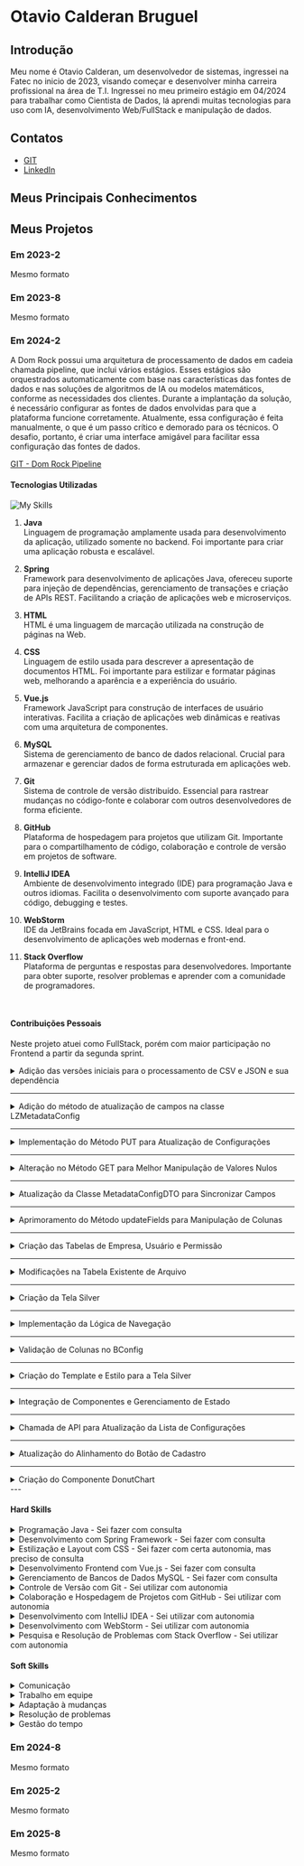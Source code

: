 # Otavio Calderan Bruguel

## Introdução

Meu nome é Otavio Calderan, um desenvolvedor de sistemas, ingressei na Fatec no inicio de 2023, visando começar e
desenvolver minha carreira profissional na área de T.I. Ingressei no meu primeiro estágio em 04/2024 para trabalhar como
Cientista de Dados, lá aprendi muitas tecnologias para uso com IA, desenvolvimento Web/FullStack e manipulação de dados.

## Contatos

- [GIT](https://github.com/Otavio-CB)
- [LinkedIn](https://www.linkedin.com/in/otavio-calderan/)

## Meus Principais Conhecimentos

<!-- Apresente seus principais conhecimentos. Foque nos conhecimentos que possui maior domínio e que deseja desenvolver
durante sua carreira. -->

## Meus Projetos

### Em 2023-2

Mesmo formato

### Em 2023-8

Mesmo formato

### Em 2024-2

<!-- Fale sobre o projeto desenvolvido. Apresente a empresa parceira, o problema e a solução entregue pela equipe (mínimo de
um parágrafo por item). Recomenda-se o uso de figuras (ou até mesmo vídeos) para ilustrar os principais projetos. -->

A Dom Rock possui uma arquitetura de processamento de dados em cadeia chamada pipeline, que inclui vários estágios.
Esses estágios são orquestrados automaticamente com base nas características das fontes de dados e nas soluções de
algoritmos de IA ou modelos matemáticos, conforme as necessidades dos clientes. Durante a implantação da solução, é
necessário configurar as fontes de dados envolvidas para que a plataforma funcione corretamente. Atualmente, essa
configuração é feita manualmente, o que é um passo crítico e demorado para os técnicos. O desafio, portanto, é criar uma
interface amigável para facilitar essa configuração das fontes de dados.

[GIT - Dom Rock Pipeline](https://github.com/wiz-fatec/dom-rock-pipeline-configurator)

#### Tecnologias Utilizadas

<!-- Apresente brevemente as tecnologias utilizadas. Uma tecnologia por linha. Indique qual a importância de cada tecnologia
para o projeto. -->

![My Skills](https://skillicons.dev/icons?i=java,spring,html,css,vue,mysql,git,github,idea,webstorm,stackoverflow)

1. **Java**  
   Linguagem de programação amplamente usada para desenvolvimento da aplicação, utilizado somente no backend. Foi
   importante para criar uma aplicação robusta e escalável.


2. **Spring**  
   Framework para desenvolvimento de aplicações Java, ofereceu suporte para injeção de dependências, gerenciamento de
   transações e criação de APIs REST. Facilitando a criação de aplicações web e microserviços.


3. **HTML**  
   HTML é uma linguagem de marcação utilizada na construção de páginas na Web.


4. **CSS**  
   Linguagem de estilo usada para descrever a apresentação de documentos HTML. Foi importante para estilizar e formatar
   páginas web, melhorando a aparência e a experiência do usuário.


5. **Vue.js**  
   Framework JavaScript para construção de interfaces de usuário interativas. Facilita a criação de aplicações web
   dinâmicas e reativas com uma arquitetura de componentes.


6. **MySQL**  
   Sistema de gerenciamento de banco de dados relacional. Crucial para armazenar e gerenciar dados de forma estruturada
   em aplicações web.


7. **Git**  
   Sistema de controle de versão distribuído. Essencial para rastrear mudanças no código-fonte e colaborar com outros
   desenvolvedores de forma eficiente.


8. **GitHub**  
   Plataforma de hospedagem para projetos que utilizam Git. Importante para o compartilhamento de código, colaboração e
   controle de versão em projetos de software.


9. **IntelliJ IDEA**  
   Ambiente de desenvolvimento integrado (IDE) para programação Java e outros idiomas. Facilita o desenvolvimento com
   suporte avançado para código, debugging e testes.


10. **WebStorm**  
    IDE da JetBrains focada em JavaScript, HTML e CSS. Ideal para o desenvolvimento de aplicações web modernas e
    front-end.


11. **Stack Overflow**  
    Plataforma de perguntas e respostas para desenvolvedores. Importante para obter suporte, resolver problemas e
    aprender com a comunidade de programadores.

<br>

#### Contribuições Pessoais

<!-- Apresente suas contribuições no projeto. Foque nas funcionalidades em que você mais atuou. Descreva sua atuação em
detalhes, especificando que tecnologias você utilizou. -->

Neste projeto atuei como FullStack, porém com maior participação no Frontend a partir da segunda sprint.


<details>
<summary>Adição das versões iniciais para o processamento de CSV e JSON e sua dependência</summary>

- Adição da dependência GSON ao projeto
- Realizada a manipulação do arquivo pom.xml para incluir a dependência GSON.
  A versão 2.10.1 da biblioteca GSON foi adicionada, permitindo a conversão de objetos Java para JSON e vice-versa.
  Esta modificação aprimora o projeto, fornecendo suporte robusto para serialização e deserialização de dados JSON, o
  que é essencial para a manipulação eficiente de dados no Spring Boot.

---

- Criados esboços iniciais das classes para processamento de dados CSV e JSON, localizadas no pacote com.domrock.utils.
- **CsvConverter**: Classe inicial para futuras implementações de conversão e processamento de arquivos CSV.
- **JsonConverter**: Classe que utiliza a biblioteca GSON para conversão de dados JSON.
- **JsonDataModel**: Classe dedicada à modelagem dos dados JSON que serão processados.
- **SendJson**: Classe que também utiliza GSON, possivelmente destinada ao envio ou manipulação de dados JSON.
- Essas adições preparam a base para o desenvolvimento das funcionalidades de conversão e processamento de dados,
  alinhadas com a arquitetura do projeto.

</details>

---

<details>
<summary>Adição do método de atualização de campos na classe LZMetadataConfig</summary>

Implementado o método updateFields na classe LZMetadataConfig, permitindo a atualização dos campos do objeto com base
nos dados fornecidos pelo MetadataConfigDTO.
O método realiza as seguintes atualizações:

- name e fileName são atualizados se os valores correspondentes no MetadataConfigDTO não forem nulos.
- frequency é atualizado com o valor de frequencyNumber ou convertido a partir de frequencyType.
- hasHeader é atualizado para 1 ou 0 dependendo do valor booleano em MetadataConfigDTO.
- Essas alterações aprimoram a classe, oferecendo maior flexibilidade para modificar os dados de configuração em tempo
  de execução.

![img.png](assets/img.png)
</details>

---

<details>
<summary>Implementação do Método PUT para Atualização de Configurações</summary>

### 1. Método PUT para Atualização de Configurações

- **Rota:** `/list-view`
- **Método:** `updateConfig`
    - Implementado o método `updateConfig` com a anotação `@PutMapping`.
    - Recebe um objeto `MetadataConfigDTO` via `@RequestBody`.
    - Localiza a configuração correspondente usando o `fileId`.
    - Se encontrada, atualiza os campos com o método `updateFields` e salva a configuração no repositório.
    - Retorna um `ResponseEntity` com o objeto atualizado em caso de sucesso, ou `ResponseEntity.notFound()` em caso de
      falha.

  ![img_1.png](assets/img_1.png)

</details>

---

<details>
<summary>Alteração no Método GET para Melhor Manipulação de Valores Nulos</summary>

### 2. Alteração no Método GET

- **Método:** `details`
    - Alterado o método de busca de `getReferenceById` para `findById`.
    - Uso de `Optional` para lidar com valores nulos.
    - Garantia de retorno adequado encapsulando o `Optional` em um `ResponseEntity`.

  ![img_2.png](assets/img_2.png)

</details>

---

<details>
<summary>Atualização da Classe MetadataConfigDTO para Sincronizar Campos</summary>

### 3. Atualização da Classe MetadataConfigDTO

- **Classe:** `MetadataConfigDTO`
    - Atualizado o construtor da classe para refletir corretamente os campos da entidade `LZMetadataConfig`.
    - O construtor agora recebe um objeto `LZMetadataConfig` e uma lista de `ColumnConfig`, preenchendo os respectivos
      campos no DTO.

  ![img_3.png](assets/img_3.png)

</details>

---

<details>
<summary>Aprimoramento do Método updateFields para Manipulação de Colunas</summary>

### 4. Aprimoramento do Método updateFields

- **Classe:** `LZMetadataConfig`
    - Estendido o método `updateFields` para incluir a atualização da lista `columns` caso presente no
      `MetadataConfigDTO`.
    - Limpeza da lista `columns` existente antes de atualizá-la com os novos valores, evitando redundâncias.

  ![img_4.png](assets/img_4.png)

</details>

---

<details>
<summary>Criação das Tabelas de Empresa, Usuário e Permissão</summary>

### 1. Criação das Tabelas de Empresa, Usuário e Permissão

- **Tabela:** `permission`
    - Colunas criadas: `id_permission`, `description`, e `type`.
    - Restrição `CHECK` em `type`, limitando os valores a `'lz'`, `'bronze'`, ou `'silver'`.

- **Tabela:** `user`
    - Colunas criadas: `name`, `email`, e `password`.
    - `email` definido como chave primária.

- **Tabela:** `company`
    - Colunas criadas: `cnpj` e `fantasy_name`.
    - `cnpj` definido como chave primária.

</details>

---

<details>
<summary>Modificações na Tabela Existente de Arquivo</summary>

### 2. Modificações na Tabela Existente

- **Tabela:** `arquivo`
    - Adicionada a coluna `file_has_header` (do tipo `INT`), indicando se o arquivo possui cabeçalho.
    - Adicionada a coluna `cnpj` (do tipo `VARCHAR(18)`), associando o arquivo à tabela `company`.
    - Criada a restrição de chave estrangeira `fk_cnpj` para a coluna `cnpj`, referenciando a chave primária da tabela
      `company`.

  ![img_5.png](assets/img_5.png)

</details>

---

<details>
<summary>Criação da Tela Silver</summary>

### 1. Estrutura do Componente

- **Componente:** `Silver`
    - Criado um novo componente Vue para a tela "Silver", utilizando TypeScript para tipagem forte.
    - Propriedades recebidas: `configList`, `tagInfo`, e `bronzeConfig`, configuradas no `defineProps`.

</details>

---

<details>
<summary>Implementação da Lógica de Navegação</summary>

### 2. Lógica de Navegação

- **Função:** `gotoSilverConfig`
    - Navega para a rota `/home` ao clicar em um dos botões de configuração.

</details>

---

<details>
<summary>Validação de Colunas no BConfig</summary>

### 3. Validação de Colunas

- **Função:** `validOrInvalid`
    - Desenvolvida para validar colunas dentro do `BConfig`, com parte do código comentada para futuras implementações.

</details>

---

<details>
<summary>Criação do Template e Estilo para a Tela Silver</summary>

### 4. Template e Estilo

- **Template:**
    - Estrutura de layout com um `div` principal que contém uma classe `container`, exibindo o título "Silver" e botões
      gerados dinamicamente a partir de `configList`.
    - Cada botão exibe o nome da configuração e chama `gotoSilverConfig` ao ser clicado.

- **Estilos:**
    - Definidos com SCSS, utilizando classes como `.grid-wrap`, `.banner`, `.invalid-tag`, e `.valid-tag` para
      personalizar a aparência.
    - Disposição dos elementos seguindo um grid layout flexível.

</details>

---

<details>
<summary>Integração de Componentes e Gerenciamento de Estado</summary>

### 5. Integração de Componentes e Modal

- **Componentes Importados:**
    - Componentes: `AppHeader`, `DRModal`, e `LVSilverContainer`, utilizados para compor a interface da tela "Silver".

- **Gerenciamento de Estado:**
    - Utilizadas referências (`ref`) para controlar a lista de configurações (`configList`), o estado do modal (
      `showModal`), e a configuração selecionada (`selectedConfig`).

</details>

---

<details>
<summary>Chamada de API para Atualização da Lista de Configurações</summary>

### 6. Chamada de API

- **Função Assíncrona:** `getConfig`
    - Realiza uma chamada `GET` para `http://localhost:8080/lz-config/list-view` e atualiza `configList` ao montar o
      componente.

</details>

---

<details>
<summary>Atualização do Alinhamento do Botão de Cadastro</summary>

1. Ajuste de Estilo para o Botão de Cadastro

- Modificação de Margem:
    - Ajustada a margem da classe saveButton, que contém o botão de cadastro (DRButton), para -80px, visando alinhar
      melhor o botão no layout.


- Estilização do Grid:
    - Mantida a estrutura de layout grid, com espaçamento definido por column-gap, para distribuir os elementos na tela
      de forma organizada.


- Estilo da Caixa de Seleção (checkBox):
    - A classe .checkBox foi mantida com display: flex e align-items: last baseline para garantir que os itens estejam
      alinhados na base inferior.
    - Direção dos itens dentro da checkBox definida como row e justificada para flex-start.

- **Estilo:** Escopado ao componente principal para garantir que as regras CSS sejam aplicadas apenas no contexto do
  componente "Silver".

</details>

---

<details>
<summary>Criação do Componente DonutChart</summary>

### 1. Criação do Componente DonutChart

- **Nova Dependência:**
- Adicionada a dependência `vue-chartjs` versão 5.3.1 ao projeto, permitindo a criação de gráficos no Vue 3.

- **Estrutura do Template:**
    - Criado o componente `DonutChart`, utilizando o gráfico de rosca (`Doughnut`) do `vue-chartjs`.
    - O gráfico é renderizado dentro de um contêiner (`chart-container`), que define a largura máxima e altura do
      gráfico.

- **Lógica do Script:**
    - Importados e registrados os elementos do `Chart.js` necessários para o gráfico de rosca: `Title`, `Tooltip`,
      `Legend`, `ArcElement`, e `CategoryScale`.
    - Definida a interface `ChartDataProps` para tipagem das propriedades recebidas (`labels`, `values`, `colors`,
      `title`).
    - Configurados os dados do gráfico (`chartData`) utilizando as propriedades recebidas via `defineProps`.
    - Definidas as opções do gráfico (`chartOptions`), focadas em responsividade, manutenção da proporção e estilização
      das legendas e título.

### 2. Modificação das Cores do Gráfico de Rosca

- **Alteração de Cores:**
    - As cores utilizadas no gráfico de rosca (`DonutChart`) foram atualizadas para uma nova paleta, garantindo maior
      contraste e diferenciação entre as seções do gráfico:
        - `#fa2e59` (Vermelho intenso)
        - `#ff703f` (Laranja)
        - `#f7bc05` (Amarelo)
        - `#ecf6bb` (Verde claro)
        - `#76bcad` (Verde azulado)

1. Ajuste de Estilo para o Botão de Cadastro

- Modificação de Margem:
    - Ajustada a margem da classe .saveButton, que contém o botão de cadastro (DRButton), para -80px, visando alinhar
      melhor o botão no layout.


- Estilização do Grid:
    - Mantida a estrutura de layout grid, com espaçamento definido por column-gap, para distribuir os elementos na tela
      de forma organizada.


- Estilo da Caixa de Seleção (checkBox):
    - A classe .checkBox foi mantida com display: flex e align-items: last baseline para garantir que os itens estejam
      alinhados na base inferior.
    - Direção dos itens dentro da checkBox definida como row e justificada para flex-start.

</details>
---

#### Hard Skills

<!-- Apresente as hard skills que você utilizou/desenvolveu durante o projeto e o nível de proficiência alcançado. Exemplo:
CSS - Sei fazer com autonomia -->

<details>
  <summary>Programação Java - Sei fazer com consulta</summary>

- Desenvolvimento de aplicações backend robustas e escaláveis
- Utilização de recursos da linguagem, como collections, threads, e exceptions

</details>

<details>
  <summary>Desenvolvimento com Spring Framework - Sei fazer com consulta</summary>

- Criação de APIs REST
- Injeção de dependências e gerenciamento de beans com Spring IoC Container
- Gerenciamento de transações e configuração de segurança com Spring Security
- Integração com bancos de dados usando Spring Data JPA

</details>

<details>
  <summary>Estilização e Layout com CSS - Sei fazer com certa autonomia, mas preciso de consulta</summary>

- Design responsivo usando media queries
- Flexbox e Grid Layout para criação de layouts avançados
- Aplicação de animações e transições CSS
- Customização de temas e estilos para componente web

</details>

<details>
  <summary>Desenvolvimento Frontend com Vue.js - Sei fazer com consulta</summary>

- Criação de componentes dinâmicos e reutilizáveis
- Gerenciamento de estado com Vuex
- Manipulação de eventos e ciclo de vida dos componentes
- Integração com APIs REST e manipulação de dados assíncronos

</details>

<details>
  <summary>Gerenciamento de Bancos de Dados MySQL - Sei fazer com consulta</summary>

- Criação e manipulação de tabelas, índices e relações
- Escrita e otimização de consultas SQL complexas
- Gerenciamento de transações e controle de concorrência

</details>

<details>
  <summary>Controle de Versão com Git - Sei utilizar com autonomia</summary>

- Gerenciamento de branches e fusão de código
- Resolução de conflitos de código durante o merge
- Uso de rebase para manter um histórico de commits limpo

</details>

<details>
  <summary>Colaboração e Hospedagem de Projetos com GitHub - Sei utilizar com autonomia</summary>

- Criação e gestão de repositórios
- Revisão de código e pull requests

</details>

<details>
  <summary>Desenvolvimento com IntelliJ IDEA - Sei utilizar com autonomia</summary>

- Navegação eficiente no código e refatoração automatizada
- Debugging avançado e uso de breakpoints condicionais
- Testes automatizados e integração com ferramentas de build como Maven ou Gradle
- Configuração de plugins e temas para personalização do ambiente

</details>

<details>
  <summary>Desenvolvimento com WebStorm - Sei utilizar com autonomia</summary>

- Desenvolvimento frontend utilizando JavaScript, HTML e CSS
- Debugging e profilamento de código JavaScript
- Suporte a frameworks modernos como Vue.js e React
- Uso de ferramentas de build e task runners (Webpack, npm scripts)

</details>

<details>
  <summary>Pesquisa e Resolução de Problemas com Stack Overflow - Sei utilizar com autonomia</summary>

- Busca de soluções para problemas específicos de programação
- Participação em discussões e compartilhamento de conhecimento
- Adaptação de soluções existentes para contextos específicos do projeto

</details>

#### Soft Skills

<!-- Apresente as soft skills que você utilizou/desenvolveu durante o projeto e em quais situações elas foram fundamentais.
Exemplo: Comunicação - Precisei exercitar minhas habilidades de comunicação para viabilizar as reuniões semanais levando
em conta as disponibilidades dos membros, que não cursavam as mesmas disciplinas. -->

<details>
<summary>Comunicação</summary>

- Em reuniões diárias e outras cerimônias, aprendi a expor minhas opiniões de forma clara e concisa, além de relatar o
  andamento das minhas tarefas de maneira que todos pudessem acompanhar o progresso. Essa prática me ajudou a construir
  uma comunicação mais assertiva e a colaborar de maneira mais eficaz com a equipe.

</details>

<details>
<summary>Trabalho em equipe</summary>

- Trabalhar em conjunto com colegas de diferentes áreas e perfis me ensinou a valorizar as contribuições de cada membro,
  a dividir responsabilidades e a construir soluções em conjunto, sempre visando o objetivo comum.

</details>

<details>
<summary>Adaptação à mudanças</summary>

- Em um projeto dinâmico, foi essencial adaptar-me rapidamente às mudanças de escopo, novas demandas e prazos apertados.
  Aprendi a ser flexível e a manter a calma mesmo em situações de pressão, o que foi crucial para manter a produtividade
  e a qualidade do trabalho.

</details>

<details>
<summary>Resolução de problemas</summary>

- Fui desafiado a encontrar soluções criativas para obstáculos inesperados, o que me levou a desenvolver uma abordagem
  mais analítica e a pensar fora da caixa para resolver problemas de forma eficaz e eficiente.

</details>

<details>
<summary>Gestão do tempo</summary>

- Com múltiplas tarefas e prazos para gerenciar, aprendi a priorizar atividades, organizar meu tempo de forma
  estratégica e entregar resultados consistentes dentro dos prazos estabelecidos.

</details>

### Em 2024-8

Mesmo formato

### Em 2025-2

Mesmo formato

### Em 2025-8

Mesmo formato

